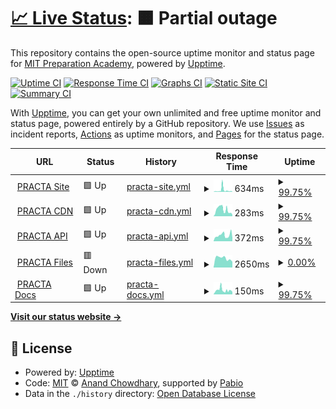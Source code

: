 # [📈 Live Status](https://demo.upptime.js.org): <!--live status--> **🟧 Partial outage**

This repository contains the open-source uptime monitor and status page for [MIT Preparation Academy](mitpa.tech), powered by [Upptime](https://github.com/upptime/upptime).

[![Uptime CI](https://github.com/MITPAcademy/status.mitpa.tech/workflows/Uptime%20CI/badge.svg)](https://github.com/MITPAcademy/status.mitpa.tech/actions?query=workflow%3A%22Uptime+CI%22)
[![Response Time CI](https://github.com/MITPAcademy/status.mitpa.tech/workflows/Response%20Time%20CI/badge.svg)](https://github.com/MITPAcademy/status.mitpa.tech/actions?query=workflow%3A%22Response+Time+CI%22)
[![Graphs CI](https://github.com/MITPAcademy/status.mitpa.tech/workflows/Graphs%20CI/badge.svg)](https://github.com/MITPAcademy/status.mitpa.tech/actions?query=workflow%3A%22Graphs+CI%22)
[![Static Site CI](https://github.com/MITPAcademy/status.mitpa.tech/workflows/Static%20Site%20CI/badge.svg)](https://github.com/MITPAcademy/status.mitpa.tech/actions?query=workflow%3A%22Static+Site+CI%22)
[![Summary CI](https://github.com/MITPAcademy/status.mitpa.tech/workflows/Summary%20CI/badge.svg)](https://github.com/MITPAcademy/status.mitpa.tech/actions?query=workflow%3A%22Summary+CI%22)

With [Upptime](https://upptime.js.org), you can get your own unlimited and free uptime monitor and status page, powered entirely by a GitHub repository. We use [Issues](https://github.com/MITPAcademy/status.mitpa.tech/issues) as incident reports, [Actions](https://github.com/MITPAcademy/status.mitpa.tech/actions) as uptime monitors, and [Pages](https://demo.upptime.js.org) for the status page.

<!--start: status pages-->
<!-- This summary is generated by Upptime (https://github.com/upptime/upptime) -->
<!-- Do not edit this manually, your changes will be overwritten -->
<!-- prettier-ignore -->
| URL | Status | History | Response Time | Uptime |
| --- | ------ | ------- | ------------- | ------ |
| <img alt="" src="https://icons.duckduckgo.com/ip3/www.practa.tech.ico" height="13"> [PRACTA Site](https://www.practa.tech) | 🟩 Up | [practa-site.yml](https://github.com/PRACTAcademy/status.practa.tech/commits/HEAD/history/practa-site.yml) | <details><summary><img alt="Response time graph" src="./graphs/practa-site/response-time-week.png" height="20"> 634ms</summary><br><a href="https://PRACTAcademy.github.io/status.practa.tech/history/practa-site"><img alt="Response time 398" src="https://img.shields.io/endpoint?url=https%3A%2F%2Fraw.githubusercontent.com%2FPRACTAcademy%2Fstatus.practa.tech%2FHEAD%2Fapi%2Fpracta-site%2Fresponse-time.json"></a><br><a href="https://PRACTAcademy.github.io/status.practa.tech/history/practa-site"><img alt="24-hour response time 304" src="https://img.shields.io/endpoint?url=https%3A%2F%2Fraw.githubusercontent.com%2FPRACTAcademy%2Fstatus.practa.tech%2FHEAD%2Fapi%2Fpracta-site%2Fresponse-time-day.json"></a><br><a href="https://PRACTAcademy.github.io/status.practa.tech/history/practa-site"><img alt="7-day response time 634" src="https://img.shields.io/endpoint?url=https%3A%2F%2Fraw.githubusercontent.com%2FPRACTAcademy%2Fstatus.practa.tech%2FHEAD%2Fapi%2Fpracta-site%2Fresponse-time-week.json"></a><br><a href="https://PRACTAcademy.github.io/status.practa.tech/history/practa-site"><img alt="30-day response time 433" src="https://img.shields.io/endpoint?url=https%3A%2F%2Fraw.githubusercontent.com%2FPRACTAcademy%2Fstatus.practa.tech%2FHEAD%2Fapi%2Fpracta-site%2Fresponse-time-month.json"></a><br><a href="https://PRACTAcademy.github.io/status.practa.tech/history/practa-site"><img alt="1-year response time 398" src="https://img.shields.io/endpoint?url=https%3A%2F%2Fraw.githubusercontent.com%2FPRACTAcademy%2Fstatus.practa.tech%2FHEAD%2Fapi%2Fpracta-site%2Fresponse-time-year.json"></a></details> | <details><summary><a href="https://PRACTAcademy.github.io/status.practa.tech/history/practa-site">99.75%</a></summary><a href="https://PRACTAcademy.github.io/status.practa.tech/history/practa-site"><img alt="All-time uptime 99.87%" src="https://img.shields.io/endpoint?url=https%3A%2F%2Fraw.githubusercontent.com%2FPRACTAcademy%2Fstatus.practa.tech%2FHEAD%2Fapi%2Fpracta-site%2Fuptime.json"></a><br><a href="https://PRACTAcademy.github.io/status.practa.tech/history/practa-site"><img alt="24-hour uptime 100.00%" src="https://img.shields.io/endpoint?url=https%3A%2F%2Fraw.githubusercontent.com%2FPRACTAcademy%2Fstatus.practa.tech%2FHEAD%2Fapi%2Fpracta-site%2Fuptime-day.json"></a><br><a href="https://PRACTAcademy.github.io/status.practa.tech/history/practa-site"><img alt="7-day uptime 99.75%" src="https://img.shields.io/endpoint?url=https%3A%2F%2Fraw.githubusercontent.com%2FPRACTAcademy%2Fstatus.practa.tech%2FHEAD%2Fapi%2Fpracta-site%2Fuptime-week.json"></a><br><a href="https://PRACTAcademy.github.io/status.practa.tech/history/practa-site"><img alt="30-day uptime 99.69%" src="https://img.shields.io/endpoint?url=https%3A%2F%2Fraw.githubusercontent.com%2FPRACTAcademy%2Fstatus.practa.tech%2FHEAD%2Fapi%2Fpracta-site%2Fuptime-month.json"></a><br><a href="https://PRACTAcademy.github.io/status.practa.tech/history/practa-site"><img alt="1-year uptime 99.87%" src="https://img.shields.io/endpoint?url=https%3A%2F%2Fraw.githubusercontent.com%2FPRACTAcademy%2Fstatus.practa.tech%2FHEAD%2Fapi%2Fpracta-site%2Fuptime-year.json"></a></details>
| <img alt="" src="https://icons.duckduckgo.com/ip3/cdn.practa.tech.ico" height="13"> [PRACTA CDN](https://cdn.practa.tech) | 🟩 Up | [practa-cdn.yml](https://github.com/PRACTAcademy/status.practa.tech/commits/HEAD/history/practa-cdn.yml) | <details><summary><img alt="Response time graph" src="./graphs/practa-cdn/response-time-week.png" height="20"> 283ms</summary><br><a href="https://PRACTAcademy.github.io/status.practa.tech/history/practa-cdn"><img alt="Response time 339" src="https://img.shields.io/endpoint?url=https%3A%2F%2Fraw.githubusercontent.com%2FPRACTAcademy%2Fstatus.practa.tech%2FHEAD%2Fapi%2Fpracta-cdn%2Fresponse-time.json"></a><br><a href="https://PRACTAcademy.github.io/status.practa.tech/history/practa-cdn"><img alt="24-hour response time 220" src="https://img.shields.io/endpoint?url=https%3A%2F%2Fraw.githubusercontent.com%2FPRACTAcademy%2Fstatus.practa.tech%2FHEAD%2Fapi%2Fpracta-cdn%2Fresponse-time-day.json"></a><br><a href="https://PRACTAcademy.github.io/status.practa.tech/history/practa-cdn"><img alt="7-day response time 283" src="https://img.shields.io/endpoint?url=https%3A%2F%2Fraw.githubusercontent.com%2FPRACTAcademy%2Fstatus.practa.tech%2FHEAD%2Fapi%2Fpracta-cdn%2Fresponse-time-week.json"></a><br><a href="https://PRACTAcademy.github.io/status.practa.tech/history/practa-cdn"><img alt="30-day response time 380" src="https://img.shields.io/endpoint?url=https%3A%2F%2Fraw.githubusercontent.com%2FPRACTAcademy%2Fstatus.practa.tech%2FHEAD%2Fapi%2Fpracta-cdn%2Fresponse-time-month.json"></a><br><a href="https://PRACTAcademy.github.io/status.practa.tech/history/practa-cdn"><img alt="1-year response time 339" src="https://img.shields.io/endpoint?url=https%3A%2F%2Fraw.githubusercontent.com%2FPRACTAcademy%2Fstatus.practa.tech%2FHEAD%2Fapi%2Fpracta-cdn%2Fresponse-time-year.json"></a></details> | <details><summary><a href="https://PRACTAcademy.github.io/status.practa.tech/history/practa-cdn">99.75%</a></summary><a href="https://PRACTAcademy.github.io/status.practa.tech/history/practa-cdn"><img alt="All-time uptime 99.87%" src="https://img.shields.io/endpoint?url=https%3A%2F%2Fraw.githubusercontent.com%2FPRACTAcademy%2Fstatus.practa.tech%2FHEAD%2Fapi%2Fpracta-cdn%2Fuptime.json"></a><br><a href="https://PRACTAcademy.github.io/status.practa.tech/history/practa-cdn"><img alt="24-hour uptime 100.00%" src="https://img.shields.io/endpoint?url=https%3A%2F%2Fraw.githubusercontent.com%2FPRACTAcademy%2Fstatus.practa.tech%2FHEAD%2Fapi%2Fpracta-cdn%2Fuptime-day.json"></a><br><a href="https://PRACTAcademy.github.io/status.practa.tech/history/practa-cdn"><img alt="7-day uptime 99.75%" src="https://img.shields.io/endpoint?url=https%3A%2F%2Fraw.githubusercontent.com%2FPRACTAcademy%2Fstatus.practa.tech%2FHEAD%2Fapi%2Fpracta-cdn%2Fuptime-week.json"></a><br><a href="https://PRACTAcademy.github.io/status.practa.tech/history/practa-cdn"><img alt="30-day uptime 99.69%" src="https://img.shields.io/endpoint?url=https%3A%2F%2Fraw.githubusercontent.com%2FPRACTAcademy%2Fstatus.practa.tech%2FHEAD%2Fapi%2Fpracta-cdn%2Fuptime-month.json"></a><br><a href="https://PRACTAcademy.github.io/status.practa.tech/history/practa-cdn"><img alt="1-year uptime 99.87%" src="https://img.shields.io/endpoint?url=https%3A%2F%2Fraw.githubusercontent.com%2FPRACTAcademy%2Fstatus.practa.tech%2FHEAD%2Fapi%2Fpracta-cdn%2Fuptime-year.json"></a></details>
| <img alt="" src="https://icons.duckduckgo.com/ip3/api.practa.tech.ico" height="13"> [PRACTA API](https://api.practa.tech/status) | 🟩 Up | [practa-api.yml](https://github.com/PRACTAcademy/status.practa.tech/commits/HEAD/history/practa-api.yml) | <details><summary><img alt="Response time graph" src="./graphs/practa-api/response-time-week.png" height="20"> 372ms</summary><br><a href="https://PRACTAcademy.github.io/status.practa.tech/history/practa-api"><img alt="Response time 454" src="https://img.shields.io/endpoint?url=https%3A%2F%2Fraw.githubusercontent.com%2FPRACTAcademy%2Fstatus.practa.tech%2FHEAD%2Fapi%2Fpracta-api%2Fresponse-time.json"></a><br><a href="https://PRACTAcademy.github.io/status.practa.tech/history/practa-api"><img alt="24-hour response time 244" src="https://img.shields.io/endpoint?url=https%3A%2F%2Fraw.githubusercontent.com%2FPRACTAcademy%2Fstatus.practa.tech%2FHEAD%2Fapi%2Fpracta-api%2Fresponse-time-day.json"></a><br><a href="https://PRACTAcademy.github.io/status.practa.tech/history/practa-api"><img alt="7-day response time 372" src="https://img.shields.io/endpoint?url=https%3A%2F%2Fraw.githubusercontent.com%2FPRACTAcademy%2Fstatus.practa.tech%2FHEAD%2Fapi%2Fpracta-api%2Fresponse-time-week.json"></a><br><a href="https://PRACTAcademy.github.io/status.practa.tech/history/practa-api"><img alt="30-day response time 489" src="https://img.shields.io/endpoint?url=https%3A%2F%2Fraw.githubusercontent.com%2FPRACTAcademy%2Fstatus.practa.tech%2FHEAD%2Fapi%2Fpracta-api%2Fresponse-time-month.json"></a><br><a href="https://PRACTAcademy.github.io/status.practa.tech/history/practa-api"><img alt="1-year response time 454" src="https://img.shields.io/endpoint?url=https%3A%2F%2Fraw.githubusercontent.com%2FPRACTAcademy%2Fstatus.practa.tech%2FHEAD%2Fapi%2Fpracta-api%2Fresponse-time-year.json"></a></details> | <details><summary><a href="https://PRACTAcademy.github.io/status.practa.tech/history/practa-api">99.75%</a></summary><a href="https://PRACTAcademy.github.io/status.practa.tech/history/practa-api"><img alt="All-time uptime 98.50%" src="https://img.shields.io/endpoint?url=https%3A%2F%2Fraw.githubusercontent.com%2FPRACTAcademy%2Fstatus.practa.tech%2FHEAD%2Fapi%2Fpracta-api%2Fuptime.json"></a><br><a href="https://PRACTAcademy.github.io/status.practa.tech/history/practa-api"><img alt="24-hour uptime 100.00%" src="https://img.shields.io/endpoint?url=https%3A%2F%2Fraw.githubusercontent.com%2FPRACTAcademy%2Fstatus.practa.tech%2FHEAD%2Fapi%2Fpracta-api%2Fuptime-day.json"></a><br><a href="https://PRACTAcademy.github.io/status.practa.tech/history/practa-api"><img alt="7-day uptime 99.75%" src="https://img.shields.io/endpoint?url=https%3A%2F%2Fraw.githubusercontent.com%2FPRACTAcademy%2Fstatus.practa.tech%2FHEAD%2Fapi%2Fpracta-api%2Fuptime-week.json"></a><br><a href="https://PRACTAcademy.github.io/status.practa.tech/history/practa-api"><img alt="30-day uptime 99.73%" src="https://img.shields.io/endpoint?url=https%3A%2F%2Fraw.githubusercontent.com%2FPRACTAcademy%2Fstatus.practa.tech%2FHEAD%2Fapi%2Fpracta-api%2Fuptime-month.json"></a><br><a href="https://PRACTAcademy.github.io/status.practa.tech/history/practa-api"><img alt="1-year uptime 98.50%" src="https://img.shields.io/endpoint?url=https%3A%2F%2Fraw.githubusercontent.com%2FPRACTAcademy%2Fstatus.practa.tech%2FHEAD%2Fapi%2Fpracta-api%2Fuptime-year.json"></a></details>
| <img alt="" src="https://icons.duckduckgo.com/ip3/files.practa.tech.ico" height="13"> [PRACTA Files](https://files.practa.tech) | 🟥 Down | [practa-files.yml](https://github.com/PRACTAcademy/status.practa.tech/commits/HEAD/history/practa-files.yml) | <details><summary><img alt="Response time graph" src="./graphs/practa-files/response-time-week.png" height="20"> 2650ms</summary><br><a href="https://PRACTAcademy.github.io/status.practa.tech/history/practa-files"><img alt="Response time 1187" src="https://img.shields.io/endpoint?url=https%3A%2F%2Fraw.githubusercontent.com%2FPRACTAcademy%2Fstatus.practa.tech%2FHEAD%2Fapi%2Fpracta-files%2Fresponse-time.json"></a><br><a href="https://PRACTAcademy.github.io/status.practa.tech/history/practa-files"><img alt="24-hour response time 2060" src="https://img.shields.io/endpoint?url=https%3A%2F%2Fraw.githubusercontent.com%2FPRACTAcademy%2Fstatus.practa.tech%2FHEAD%2Fapi%2Fpracta-files%2Fresponse-time-day.json"></a><br><a href="https://PRACTAcademy.github.io/status.practa.tech/history/practa-files"><img alt="7-day response time 2650" src="https://img.shields.io/endpoint?url=https%3A%2F%2Fraw.githubusercontent.com%2FPRACTAcademy%2Fstatus.practa.tech%2FHEAD%2Fapi%2Fpracta-files%2Fresponse-time-week.json"></a><br><a href="https://PRACTAcademy.github.io/status.practa.tech/history/practa-files"><img alt="30-day response time 1632" src="https://img.shields.io/endpoint?url=https%3A%2F%2Fraw.githubusercontent.com%2FPRACTAcademy%2Fstatus.practa.tech%2FHEAD%2Fapi%2Fpracta-files%2Fresponse-time-month.json"></a><br><a href="https://PRACTAcademy.github.io/status.practa.tech/history/practa-files"><img alt="1-year response time 1187" src="https://img.shields.io/endpoint?url=https%3A%2F%2Fraw.githubusercontent.com%2FPRACTAcademy%2Fstatus.practa.tech%2FHEAD%2Fapi%2Fpracta-files%2Fresponse-time-year.json"></a></details> | <details><summary><a href="https://PRACTAcademy.github.io/status.practa.tech/history/practa-files">0.00%</a></summary><a href="https://PRACTAcademy.github.io/status.practa.tech/history/practa-files"><img alt="All-time uptime 80.91%" src="https://img.shields.io/endpoint?url=https%3A%2F%2Fraw.githubusercontent.com%2FPRACTAcademy%2Fstatus.practa.tech%2FHEAD%2Fapi%2Fpracta-files%2Fuptime.json"></a><br><a href="https://PRACTAcademy.github.io/status.practa.tech/history/practa-files"><img alt="24-hour uptime 0.00%" src="https://img.shields.io/endpoint?url=https%3A%2F%2Fraw.githubusercontent.com%2FPRACTAcademy%2Fstatus.practa.tech%2FHEAD%2Fapi%2Fpracta-files%2Fuptime-day.json"></a><br><a href="https://PRACTAcademy.github.io/status.practa.tech/history/practa-files"><img alt="7-day uptime 0.00%" src="https://img.shields.io/endpoint?url=https%3A%2F%2Fraw.githubusercontent.com%2FPRACTAcademy%2Fstatus.practa.tech%2FHEAD%2Fapi%2Fpracta-files%2Fuptime-week.json"></a><br><a href="https://PRACTAcademy.github.io/status.practa.tech/history/practa-files"><img alt="30-day uptime 54.75%" src="https://img.shields.io/endpoint?url=https%3A%2F%2Fraw.githubusercontent.com%2FPRACTAcademy%2Fstatus.practa.tech%2FHEAD%2Fapi%2Fpracta-files%2Fuptime-month.json"></a><br><a href="https://PRACTAcademy.github.io/status.practa.tech/history/practa-files"><img alt="1-year uptime 80.91%" src="https://img.shields.io/endpoint?url=https%3A%2F%2Fraw.githubusercontent.com%2FPRACTAcademy%2Fstatus.practa.tech%2FHEAD%2Fapi%2Fpracta-files%2Fuptime-year.json"></a></details>
| <img alt="" src="https://icons.duckduckgo.com/ip3/docs.practa.tech.ico" height="13"> [PRACTA Docs](https://docs.practa.tech) | 🟩 Up | [practa-docs.yml](https://github.com/PRACTAcademy/status.practa.tech/commits/HEAD/history/practa-docs.yml) | <details><summary><img alt="Response time graph" src="./graphs/practa-docs/response-time-week.png" height="20"> 150ms</summary><br><a href="https://PRACTAcademy.github.io/status.practa.tech/history/practa-docs"><img alt="Response time 247" src="https://img.shields.io/endpoint?url=https%3A%2F%2Fraw.githubusercontent.com%2FPRACTAcademy%2Fstatus.practa.tech%2FHEAD%2Fapi%2Fpracta-docs%2Fresponse-time.json"></a><br><a href="https://PRACTAcademy.github.io/status.practa.tech/history/practa-docs"><img alt="24-hour response time 167" src="https://img.shields.io/endpoint?url=https%3A%2F%2Fraw.githubusercontent.com%2FPRACTAcademy%2Fstatus.practa.tech%2FHEAD%2Fapi%2Fpracta-docs%2Fresponse-time-day.json"></a><br><a href="https://PRACTAcademy.github.io/status.practa.tech/history/practa-docs"><img alt="7-day response time 150" src="https://img.shields.io/endpoint?url=https%3A%2F%2Fraw.githubusercontent.com%2FPRACTAcademy%2Fstatus.practa.tech%2FHEAD%2Fapi%2Fpracta-docs%2Fresponse-time-week.json"></a><br><a href="https://PRACTAcademy.github.io/status.practa.tech/history/practa-docs"><img alt="30-day response time 254" src="https://img.shields.io/endpoint?url=https%3A%2F%2Fraw.githubusercontent.com%2FPRACTAcademy%2Fstatus.practa.tech%2FHEAD%2Fapi%2Fpracta-docs%2Fresponse-time-month.json"></a><br><a href="https://PRACTAcademy.github.io/status.practa.tech/history/practa-docs"><img alt="1-year response time 247" src="https://img.shields.io/endpoint?url=https%3A%2F%2Fraw.githubusercontent.com%2FPRACTAcademy%2Fstatus.practa.tech%2FHEAD%2Fapi%2Fpracta-docs%2Fresponse-time-year.json"></a></details> | <details><summary><a href="https://PRACTAcademy.github.io/status.practa.tech/history/practa-docs">99.75%</a></summary><a href="https://PRACTAcademy.github.io/status.practa.tech/history/practa-docs"><img alt="All-time uptime 99.89%" src="https://img.shields.io/endpoint?url=https%3A%2F%2Fraw.githubusercontent.com%2FPRACTAcademy%2Fstatus.practa.tech%2FHEAD%2Fapi%2Fpracta-docs%2Fuptime.json"></a><br><a href="https://PRACTAcademy.github.io/status.practa.tech/history/practa-docs"><img alt="24-hour uptime 100.00%" src="https://img.shields.io/endpoint?url=https%3A%2F%2Fraw.githubusercontent.com%2FPRACTAcademy%2Fstatus.practa.tech%2FHEAD%2Fapi%2Fpracta-docs%2Fuptime-day.json"></a><br><a href="https://PRACTAcademy.github.io/status.practa.tech/history/practa-docs"><img alt="7-day uptime 99.75%" src="https://img.shields.io/endpoint?url=https%3A%2F%2Fraw.githubusercontent.com%2FPRACTAcademy%2Fstatus.practa.tech%2FHEAD%2Fapi%2Fpracta-docs%2Fuptime-week.json"></a><br><a href="https://PRACTAcademy.github.io/status.practa.tech/history/practa-docs"><img alt="30-day uptime 99.74%" src="https://img.shields.io/endpoint?url=https%3A%2F%2Fraw.githubusercontent.com%2FPRACTAcademy%2Fstatus.practa.tech%2FHEAD%2Fapi%2Fpracta-docs%2Fuptime-month.json"></a><br><a href="https://PRACTAcademy.github.io/status.practa.tech/history/practa-docs"><img alt="1-year uptime 99.89%" src="https://img.shields.io/endpoint?url=https%3A%2F%2Fraw.githubusercontent.com%2FPRACTAcademy%2Fstatus.practa.tech%2FHEAD%2Fapi%2Fpracta-docs%2Fuptime-year.json"></a></details>

<!--end: status pages-->

[**Visit our status website →**](https://demo.upptime.js.org)

## 📄 License

- Powered by: [Upptime](https://github.com/upptime/upptime)
- Code: [MIT](./LICENSE) © [Anand Chowdhary](https://anandchowdhary.com), supported by [Pabio](https://pabio.com)
- Data in the `./history` directory: [Open Database License](https://opendatacommons.org/licenses/odbl/1-0/)
